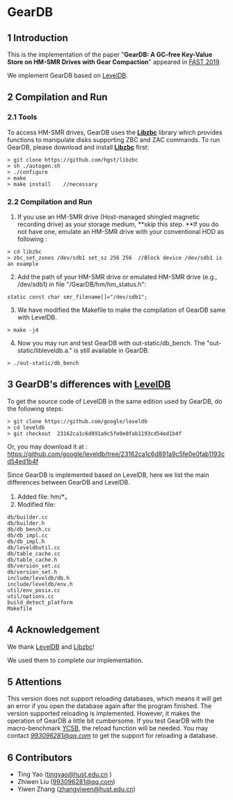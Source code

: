 # GearDB
## 1 Introduction
This is the implementation of the paper "**GearDB: A GC-free Key-Value Store on HM-SMR Drives with Gear Compaction**" appeared in [FAST 2019](https://www.usenix.org/conference/fast19).

We implement GearDB based on [LevelDB](https://github.com/google/leveldb).




## 2 Compilation and Run
### 2.1 Tools
To access HM-SMR drives, GearDB uses the [**Libzbc**](https://github.com/hgst/libzbc) library which provides functions to manipulate disks supporting ZBC and ZAC commands.  To run GearDB, please download and install [**Libzbc**](https://github.com/hgst/libzbc) first:
```
> git clone https://github.com/hgst/libzbc  
> sh ./autogen.sh
> ./configure
> make
> make install    //necessary
```

### 2.2 Compilation and Run 
1. If you use an HM-SMR drive (Host-managed shingled magnetic recording drive) as your storage medium, **skip this step. **If you do not have one, emulate an HM-SMR drive with your conventional HDD as following :   
```
> cd libzbc
> zbc_set_zones /dev/sdb1 set_sz 256 256  //Block device /dev/sdb1 is an example
```
2. Add the path of your HM-SMR drive or emulated HM-SMR drive (e.g., /dev/sdb1) in file "/GearDB/hm/hm_status.h":
```
static const char smr_filename[]="/dev/sdb1";
```
3. We have modified the Makefile to make the compilation of GearDB same with LevelDB. 

```
> make -j4
```
4. Now you may run and test GearDB with out-static/db_bench. The "out-static/libleveldb.a." is still available in GearDB.
```
> ./out-static/db_bench
```
## 3 GearDB's differences with [LevelDB](https://github.com/google/leveldb)
To get the source code of LevelDB in the same edition used by GearDB,  do the following steps:

```
> git clone https://github.com/google/leveldb
> cd leveldb
> git checkout  23162ca1c6d891a9c5fe0e0fab1193cd54ed1b4f
```
Or, you may download it at : <https://github.com/google/leveldb/tree/23162ca1c6d891a9c5fe0e0fab1193cd54ed1b4f> 

Since GearDB is implemented based on LevelDB, here we list the main differences between GearDB and LevelDB.

1. Added file: hm/*。
2. Modified file:  

```
db/builder.cc
db/builder.h
db/db_bench.cc
db/db_impl.cc
db/db_impl.h
db/leveldbutil.cc
db/table_cache.cc
db/table_cache.h
db/version_set.cc
db/version_set.h
include/leveldb/db.h
include/leveldb/env.h
util/env_posix.cc
util/options.cc
build_detect_platform
Makefile
```
## 4 Acknowledgement
We thank [LevelDB](https://github.com/google/leveldb) and [Libzbc](https://github.com/hgst/libzbc)! 

We used them to complete our implementation.



## 5 Attentions
This version does not support reloading databases, which means it will get an error if you open the database again after the program finished. The version supported reloading is implemented. However, it makes the operation of GearDB a little bit cumbersome. If you test GearDB with the macro-benchmark [YCSB](https://github.com/brianfrankcooper/YCSB.git), the reload function will be needed. You may contact *993096281@qq.com* to get the support for reloading a database. 



## 6 Contributors
- Ting Yao ([tingyao@hust.edu.cn](mailto:tingyao@hust.edu.cn) )
- Zhiwen Liu (993096281@qq.com)
- Yiwen Zhang (zhangyiwen@hust.edu.cn)